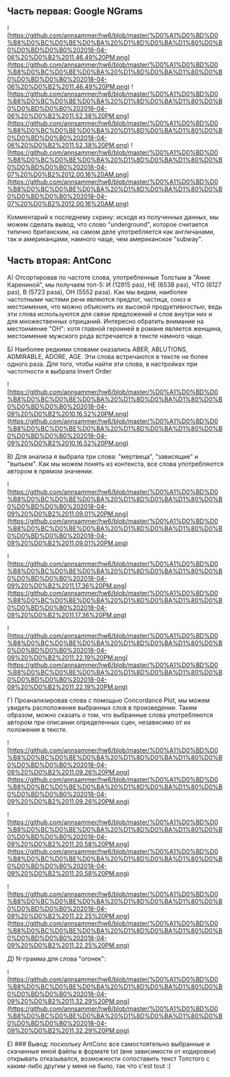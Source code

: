 ## Часть первая: Google NGrams

![https://github.com/annsammer/hw6/blob/master/%D0%A1%D0%BD%D0%B8%D0%BC%D0%BE%D0%BA%20%D1%8D%D0%BA%D1%80%D0%B0%D0%BD%D0%B0%202018-04-06%20%D0%B2%2011.46.49%20PM.png](https://github.com/annsammer/hw6/blob/master/%D0%A1%D0%BD%D0%B8%D0%BC%D0%BE%D0%BA%20%D1%8D%D0%BA%D1%80%D0%B0%D0%BD%D0%B0%202018-04-06%20%D0%B2%2011.46.49%20PM.png)
![https://github.com/annsammer/hw6/blob/master/%D0%A1%D0%BD%D0%B8%D0%BC%D0%BE%D0%BA%20%D1%8D%D0%BA%D1%80%D0%B0%D0%BD%D0%B0%202018-04-06%20%D0%B2%2011.52.38%20PM.png](https://github.com/annsammer/hw6/blob/master/%D0%A1%D0%BD%D0%B8%D0%BC%D0%BE%D0%BA%20%D1%8D%D0%BA%D1%80%D0%B0%D0%BD%D0%B0%202018-04-06%20%D0%B2%2011.52.38%20PM.png)
![https://github.com/annsammer/hw6/blob/master/%D0%A1%D0%BD%D0%B8%D0%BC%D0%BE%D0%BA%20%D1%8D%D0%BA%D1%80%D0%B0%D0%BD%D0%B0%202018-04-07%20%D0%B2%2012.00.16%20AM.png](https://github.com/annsammer/hw6/blob/master/%D0%A1%D0%BD%D0%B8%D0%BC%D0%BE%D0%BA%20%D1%8D%D0%BA%D1%80%D0%B0%D0%BD%D0%B0%202018-04-07%20%D0%B2%2012.00.16%20AM.png)

Комментарий к последнему скрину: исходя из полученных данных, мы можем сделать вывод, что слово "underground", которое считается типично британским, на самом деле употребляется как англичанами, так и американцами, намного чаще, чем американское "subway".


## Часть вторая: AntConc
А) Отсортировав по частоте слова, употребленные Толстым в "Анне Карениной", мы получаем топ-5: И (12915 раз), НЕ (6538 раз), ЧТО (6127 раз), В (5723 раза), ОН (5552 раза). Как мы видим, наиболее частотными частями речи являются предлог, частица, союз и местоимения, что можно объяснить их высокой продуктивностью, ведь эти слова используются для связи предложений и слов внутри них и для множественных отрицаний. Интересно обратить внимание на местоимение "ОН": хотя главной героиней в романе является женщина, местоимение мужского рода встречается в тексте намного чаще. 

Б) Наиболее редкими словами оказались ABER, ABLUTIONS, ADMIRABLE, ADORE, AGE. Эти слова встречаются в тексте не более одного раза. Для того, чтобы найти эти слова, в настройках при частотности я выбрала Invert Order

![https://github.com/annsammer/hw6/blob/master/%D0%A1%D0%BD%D0%B8%D0%BC%D0%BE%D0%BA%20%D1%8D%D0%BA%D1%80%D0%B0%D0%BD%D0%B0%202018-04-09%20%D0%B2%2010.16.52%20PM.png](https://github.com/annsammer/hw6/blob/master/%D0%A1%D0%BD%D0%B8%D0%BC%D0%BE%D0%BA%20%D1%8D%D0%BA%D1%80%D0%B0%D0%BD%D0%B0%202018-04-09%20%D0%B2%2010.16.52%20PM.png)

В) Для анализа я выбрала три слова: "мертвеца", "зависящие" и "выпьем". Как мы можем понять из контекста, все слова употребляются автором в прямом значении.

![https://github.com/annsammer/hw6/blob/master/%D0%A1%D0%BD%D0%B8%D0%BC%D0%BE%D0%BA%20%D1%8D%D0%BA%D1%80%D0%B0%D0%BD%D0%B0%202018-04-09%20%D0%B2%2011.09.01%20PM.png](https://github.com/annsammer/hw6/blob/master/%D0%A1%D0%BD%D0%B8%D0%BC%D0%BE%D0%BA%20%D1%8D%D0%BA%D1%80%D0%B0%D0%BD%D0%B0%202018-04-09%20%D0%B2%2011.09.01%20PM.png)

![https://github.com/annsammer/hw6/blob/master/%D0%A1%D0%BD%D0%B8%D0%BC%D0%BE%D0%BA%20%D1%8D%D0%BA%D1%80%D0%B0%D0%BD%D0%B0%202018-04-09%20%D0%B2%2011.17.36%20PM.png](https://github.com/annsammer/hw6/blob/master/%D0%A1%D0%BD%D0%B8%D0%BC%D0%BE%D0%BA%20%D1%8D%D0%BA%D1%80%D0%B0%D0%BD%D0%B0%202018-04-09%20%D0%B2%2011.17.36%20PM.png)

![https://github.com/annsammer/hw6/blob/master/%D0%A1%D0%BD%D0%B8%D0%BC%D0%BE%D0%BA%20%D1%8D%D0%BA%D1%80%D0%B0%D0%BD%D0%B0%202018-04-09%20%D0%B2%2011.22.19%20PM.png](https://github.com/annsammer/hw6/blob/master/%D0%A1%D0%BD%D0%B8%D0%BC%D0%BE%D0%BA%20%D1%8D%D0%BA%D1%80%D0%B0%D0%BD%D0%B0%202018-04-09%20%D0%B2%2011.22.19%20PM.png)

Г) Проанализировав слова с помощью Concordance Plot, мы можем увидеть расположение выбранных слов в произведении. Таким образом, можно сказать о том, что выбранные слова употребляются автором при описании определенных сцен, независимо от их положения в тексте. 

![https://github.com/annsammer/hw6/blob/master/%D0%A1%D0%BD%D0%B8%D0%BC%D0%BE%D0%BA%20%D1%8D%D0%BA%D1%80%D0%B0%D0%BD%D0%B0%202018-04-09%20%D0%B2%2011.09.26%20PM.png](https://github.com/annsammer/hw6/blob/master/%D0%A1%D0%BD%D0%B8%D0%BC%D0%BE%D0%BA%20%D1%8D%D0%BA%D1%80%D0%B0%D0%BD%D0%B0%202018-04-09%20%D0%B2%2011.09.26%20PM.png)

![https://github.com/annsammer/hw6/blob/master/%D0%A1%D0%BD%D0%B8%D0%BC%D0%BE%D0%BA%20%D1%8D%D0%BA%D1%80%D0%B0%D0%BD%D0%B0%202018-04-09%20%D0%B2%2011.20.58%20PM.png](https://github.com/annsammer/hw6/blob/master/%D0%A1%D0%BD%D0%B8%D0%BC%D0%BE%D0%BA%20%D1%8D%D0%BA%D1%80%D0%B0%D0%BD%D0%B0%202018-04-09%20%D0%B2%2011.20.58%20PM.png)

![https://github.com/annsammer/hw6/blob/master/%D0%A1%D0%BD%D0%B8%D0%BC%D0%BE%D0%BA%20%D1%8D%D0%BA%D1%80%D0%B0%D0%BD%D0%B0%202018-04-09%20%D0%B2%2011.22.25%20PM.png](https://github.com/annsammer/hw6/blob/master/%D0%A1%D0%BD%D0%B8%D0%BC%D0%BE%D0%BA%20%D1%8D%D0%BA%D1%80%D0%B0%D0%BD%D0%B0%202018-04-09%20%D0%B2%2011.22.25%20PM.png)

Д) N-грамма для слова "огонек": 

![https://github.com/annsammer/hw6/blob/master/%D0%A1%D0%BD%D0%B8%D0%BC%D0%BE%D0%BA%20%D1%8D%D0%BA%D1%80%D0%B0%D0%BD%D0%B0%202018-04-09%20%D0%B2%2011.32.29%20PM.png](https://github.com/annsammer/hw6/blob/master/%D0%A1%D0%BD%D0%B8%D0%BC%D0%BE%D0%BA%20%D1%8D%D0%BA%D1%80%D0%B0%D0%BD%D0%B0%202018-04-09%20%D0%B2%2011.32.29%20PM.png)

Е) ### Вывод: 
поскольку AntConc все самостоятельно выбранные и скачанные мной файлы в формате txt (вне зависимости от кодировки) открывать отказывался, возможности сопоставить текст Толстого с каким-либо другим у меня не было, так что c'est tout :(
